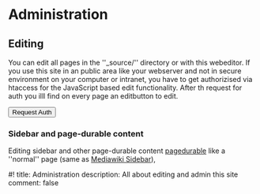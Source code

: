 # Administration


## Editing

You can edit all pages in the ''_source/'' directory or with this webeditor.
If you use this site in an public area like your webserver and not in secure environment on your computer or intranet, you have to get authorizised via htaccess for the JavaScript based edit functionality. After th request for auth you illl find on every page an editbutton to edit.

<button id="requestauth">Request Auth</button>

### Sidebar and page-durable content

Editing sidebar and other page-durable content [pagedurable](_pagedurable) like a ''normal'' page (same as [Mediawiki Sidebar](https://www.mediawiki.org/wiki/Manual:Interface/Sidebar)),

#!
title: Administration
description: All about editing and admin this site
comment: false
